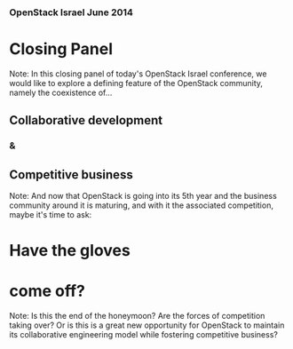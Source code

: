 ### OpenStack Israel June 2014
# Closing Panel

Note: In this closing panel of today's OpenStack Israel conference, we
would like to explore a defining feature of the OpenStack community,
namely the coexistence of...


## Collaborative development
### &
## Competitive business

Note: And now that OpenStack is going into its 5th year and the
business community around it is maturing, and with it the associated
competition, maybe it's time to ask:


# Have the gloves
# come off?

Note: Is this the end of the honeymoon? Are the forces of competition
taking over? Or is this is a great new opportunity for OpenStack to
maintain its collaborative engineering model while fostering
competitive business?
